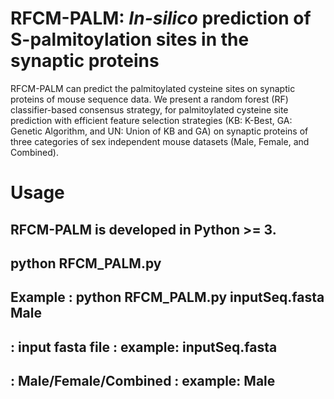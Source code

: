 # RFCM-PALM: _In-silico_ prediction of S-palmitoylation sites in the synaptic proteins

RFCM-PALM  can predict the palmitoylated cysteine sites on synaptic proteins of mouse sequence data. We present a random forest (RF) classifier-based consensus strategy, for palmitoylated cysteine site prediction with efficient feature selection strategies (KB: K-Best, GA: Genetic Algorithm, and UN: Union of KB and GA) on synaptic proteins of three categories of sex independent mouse datasets (Male, Female, and Combined).

# Usage
## RFCM-PALM is developed in Python >= 3.
##        python RFCM_PALM.py <filename> <dataType>
##        Example     : python RFCM_PALM.py inputSeq.fasta Male
##        <filename>  : input fasta file     : example: inputSeq.fasta
##        <dataType>  : Male/Female/Combined : example: Male
